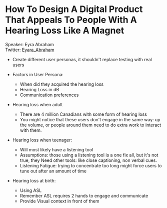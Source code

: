 # How To Design A Digital Product That Appeals To People With A Hearing Loss Like A Magnet 
Speaker: Eyra Abraham  
Twitter: [Eyara_Abraham](https://twitter.com/Eyra_Abraham)

- Create different user personas, it shouldn't replace testing with real users
- Factors in User Persona:
    -  When did they acquired the hearing loss
    - Hearing Loss in dB
    - Communication preferences

- Hearing loss when adult
    - There are 4 million Canadians with some form of hearing loss
    - You might notice that these users don't engage in the same way: up the volume, or people around them need to do extra work to interact with them.
- Hearing loss when teenager: 
    - Will most likely have a listening tool
    - Assumptions: those using a listening tool is a one fix all, but it's not true, they Need other tools: like close captioning, non verbal cues.
    - Listening Fatigue: trying to concentrate too long might force users to tune out after an amount of time
- Hearing loss at birth:
    - Using ASL
    - Remember ASL requires 2 hands to engage and communicate
    - Provide Visual context in front of them
